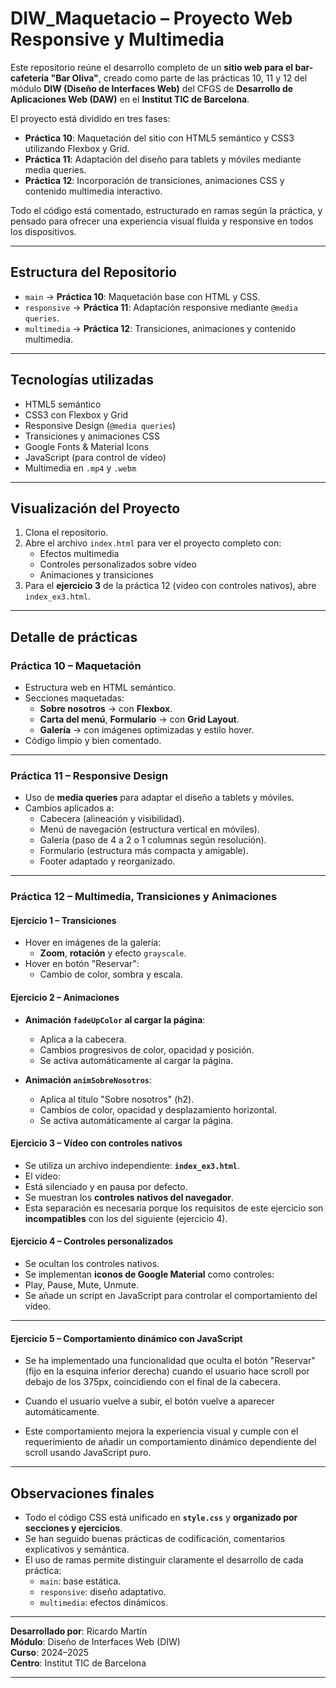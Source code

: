 # DIW_Maquetacio – Proyecto Web Responsive y Multimedia

Este repositorio reúne el desarrollo completo de un **sitio web para el bar-cafetería  "Bar Oliva"**, creado como parte de las prácticas 10, 11 y 12 del módulo **DIW (Diseño de Interfaces Web)** del CFGS de **Desarrollo de Aplicaciones Web (DAW)** en el **Institut TIC de Barcelona**.

El proyecto está dividido en tres fases:
- **Práctica 10**: Maquetación del sitio con HTML5 semántico y CSS3 utilizando Flexbox y Grid.
- **Práctica 11**: Adaptación del diseño para tablets y móviles mediante media queries.
- **Práctica 12**: Incorporación de transiciones, animaciones CSS y contenido multimedia interactivo.

Todo el código está comentado, estructurado en ramas según la práctica, y pensado para ofrecer una experiencia visual fluida y responsive en todos los dispositivos.

---

##  Estructura del Repositorio

- `main` → **Práctica 10**: Maquetación base con HTML y CSS.
- `responsive` → **Práctica 11**: Adaptación responsive mediante `@media queries`.
- `multimedia` → **Práctica 12**: Transiciones, animaciones y contenido multimedia.

---

##  Tecnologías utilizadas

- HTML5 semántico
- CSS3 con Flexbox y Grid
- Responsive Design (`@media queries`)
- Transiciones y animaciones CSS
- Google Fonts & Material Icons
- JavaScript (para control de vídeo)
- Multimedia en `.mp4` y `.webm`

---

##  Visualización del Proyecto

1. Clona el repositorio.
2. Abre el archivo `index.html` para ver el proyecto completo con:
   - Efectos multimedia
   - Controles personalizados sobre vídeo
   - Animaciones y transiciones
3. Para el **ejercicio 3** de la práctica 12 (vídeo con controles nativos), abre `index_ex3.html`.

---

##  Detalle de prácticas

###  Práctica 10 – Maquetación

- Estructura web en HTML semántico.
- Secciones maquetadas:
  - **Sobre nosotros** → con **Flexbox**.
  - **Carta del menú**, **Formulario** → con **Grid Layout**.
  - **Galería** → con imágenes optimizadas y estilo hover.
- Código limpio y bien comentado.

---

###  Práctica 11 – Responsive Design

- Uso de **media queries** para adaptar el diseño a tablets y móviles.
- Cambios aplicados a:
  - Cabecera (alineación y visibilidad).
  - Menú de navegación (estructura vertical en móviles).
  - Galería (paso de 4 a 2 o 1 columnas según resolución).
  - Formulario (estructura más compacta y amigable).
  - Footer adaptado y reorganizado.

---

###  Práctica 12 – Multimedia, Transiciones y Animaciones

####  Ejercicio 1 – Transiciones

- Hover en imágenes de la galería:
  - **Zoom**, **rotación** y efecto `grayscale`.
- Hover en botón "Reservar":
  - Cambio de color, sombra y escala.

####  Ejercicio 2 – Animaciones

- **Animación `fadeUpColor` al cargar la página**:
  - Aplica a la cabecera.
  - Cambios progresivos de color, opacidad y posición.
  - Se activa automáticamente al cargar la página.

- **Animación `animSobreNosotros`**:
  - Aplica al título "Sobre nosotros" (h2).
  - Cambios de color, opacidad y desplazamiento horizontal.
  - Se activa automáticamente al cargar la página.

####  Ejercicio 3 – Vídeo con controles nativos

  - Se utiliza un archivo independiente: **`index_ex3.html`**.
  - El vídeo:
  - Está silenciado y en pausa por defecto.
  - Se muestran los **controles nativos del navegador**.
  - Esta separación es necesaria porque los requisitos de este ejercicio son **incompatibles** con los del siguiente (ejercicio 4).

####  Ejercicio 4 – Controles personalizados

  - Se ocultan los controles nativos.
  - Se implementan **iconos de Google Material** como controles:
  - Play, Pause, Mute, Unmute.
  - Se añade un script en JavaScript para controlar el comportamiento del vídeo.

---

####  Ejercicio 5 – Comportamiento dinámico con JavaScript

  - Se ha implementado una funcionalidad que oculta el botón "Reservar" (fijo en la esquina inferior derecha) cuando el usuario hace scroll por debajo de los 375px, coincidiendo con el final de la cabecera.

  - Cuando el usuario vuelve a subir, el botón vuelve a aparecer automáticamente.

  - Este comportamiento mejora la experiencia visual y cumple con el requerimiento de añadir un comportamiento dinámico dependiente del scroll usando   JavaScript puro.

---

##  Observaciones finales

- Todo el código CSS está unificado en **`style.css`** y **organizado por secciones y ejercicios**.
- Se han seguido buenas prácticas de codificación, comentarios explicativos y semántica.
- El uso de ramas permite distinguir claramente el desarrollo de cada práctica:
  - `main`: base estática.
  - `responsive`: diseño adaptativo.
  - `multimedia`: efectos dinámicos.

---

**Desarrollado por**: Ricardo Martín  
**Módulo**: Diseño de Interfaces Web (DIW)  
**Curso**: 2024–2025  
**Centro**: Institut TIC de Barcelona  

---
